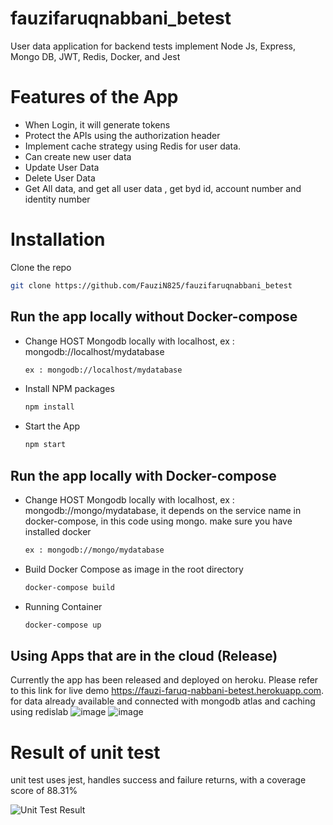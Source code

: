 # fauzifaruqnabbani_betest
User data application for backend tests implement Node Js, Express, Mongo DB, JWT, Redis,  Docker, and Jest

# Features of the App
- When Login, it will generate tokens
- Protect the APIs using the authorization header 
- Implement cache strategy using Redis for user data.
- Can create new user data
- Update User Data
- Delete User Data
- Get All data, and get all user data , get byd id, account number and identity number

# Installation
Clone the repo
   ```sh
   git clone https://github.com/FauziN825/fauzifaruqnabbani_betest
   ```
## Run the app locally without Docker-compose
- Change HOST Mongodb locally with localhost, ex : mongodb://localhost/mydatabase
   ```sh
   ex : mongodb://localhost/mydatabase
   ```
- Install NPM packages
   ```sh
   npm install
   ```
- Start the App
   ```sh
   npm start
## Run the app locally with Docker-compose
- Change HOST Mongodb locally with localhost, ex : mongodb://mongo/mydatabase, it depends on the service name in docker-compose, in this code using mongo. make sure you have installed docker
   ```sh
   ex : mongodb://mongo/mydatabase
   ```
- Build Docker Compose as image in the root directory
   ```sh
   docker-compose build
   ```
- Running Container
   ```sh
   docker-compose up
 ## Using Apps that are in the cloud (Release)
 Currently the app has been released and deployed on heroku. Please refer to this link for live demo https://fauzi-faruq-nabbani-betest.herokuapp.com. for data already available and connected with mongodb atlas and caching using redislab
 ![image](https://user-images.githubusercontent.com/85719272/131643068-73e2a782-4dc1-4092-9ef7-5022404a3bc0.png)
 ![image](https://user-images.githubusercontent.com/85719272/131643193-69681da4-3b25-4951-bece-9490fac818cd.png)

# Result of unit test
unit test uses jest, handles success and failure returns, with a coverage score of 88.31%


![Unit Test Result](https://user-images.githubusercontent.com/85719272/131644073-b3608699-be85-4a16-b06c-db70c3f902fe.PNG)
